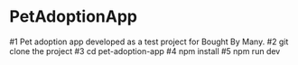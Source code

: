 # PetAdoptionApp

#1 Pet adoption app developed as a test project for Bought By Many. 
#2 git clone the project 
#3 cd pet-adoption-app 
#4 npm install 
#5 npm run dev 
